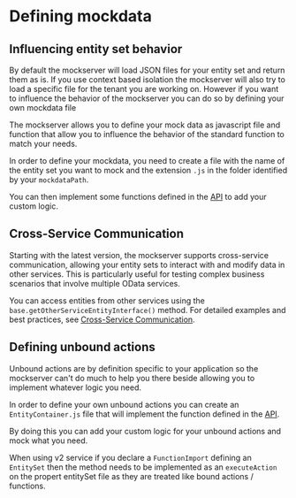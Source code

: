 # Defining mockdata


## Influencing entity set behavior

By default the mockserver will load JSON files for your entity set and return them as is. If you use context based isolation the mockserver will also try to load a specific file for the tenant you are working on.
However if you want to influence the behavior of the mockserver you can do so by defining your own mockdata file

The mockserver allows you to define your mock data as javascript file and function that allow you to influence the behavior of the standard function to match your needs.

In order to define your mockdata, you need to create a file with the name of the entity set you want to mock and the extension `.js` in the folder identified by your `mockdataPath`.

You can then implement some functions defined in the [API](./MockserverAPI.md) to add your custom logic.

## Cross-Service Communication

Starting with the latest version, the mockserver supports cross-service communication, allowing your entity sets to interact with and modify data in other services. This is particularly useful for testing complex business scenarios that involve multiple OData services.

You can access entities from other services using the `base.getOtherServiceEntityInterface()` method. For detailed examples and best practices, see [Cross-Service Communication](./CrossServiceCommunication.md).

## Defining unbound actions

Unbound actions are by definition specific to your application so the mockserver can't do much to help you there beside allowing you to implement whatever logic you need.

In order to define your own unbound actions you can create an `EntityContainer.js` file that will implement the function defined in the [API](./EntityContainerAPI.md).

By doing this you can add your custom logic for your unbound actions and mock what you need.

When using v2 service if you declare a `FunctionImport` defining an `EntitySet` then the method needs to be implemented as an `executeAction` on the propert entitySet file as they are treated like bound actions / functions.
